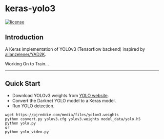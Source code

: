 # keras-yolo3

[![license](https://img.shields.io/github/license/mashape/apistatus.svg)](LICENSE)

## Introduction

A Keras implementation of YOLOv3 (Tensorflow backend) inspired by [allanzelener/YAD2K](https://github.com/allanzelener/YAD2K).

Working On to Train...

---

## Quick Start

- Download YOLOv3 weights from [YOLO website](http://pjreddie.com/darknet/yolo/).
- Convert the Darknet YOLO model to a Keras model.
- Run YOLO detection.

```
wget https://pjreddie.com/media/files/yolov3.weights
python convert.py yolov3.cfg yolov3.weights model_data/yolo.h5
python yolo.py
or 
python yolo_video.py
```
